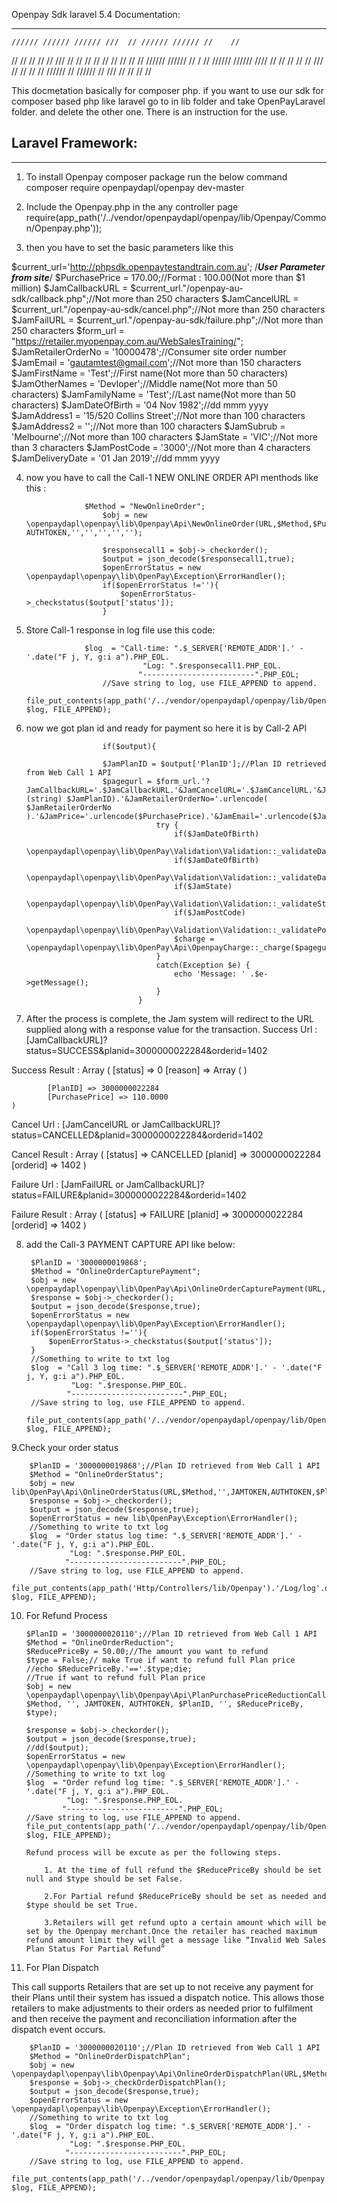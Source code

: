 Openpay Sdk laravel 5.4 Documentation:
**************************


    ////// ////// ////// ///  // ////// ////// //    //
   //  // //  // //     ///  // //  // //  //  //  //
  //  // ////// ////// // / // ////// //////   ////
 //  // //     //     //  /// //     //  //    //
////// //     ////// //  /// //     //  //    //



This docmetation basically for composer php. if you want to use our sdk for composer based php like laravel go to in lib folder and take OpenPayLaravel folder. and delete the other one. There is an instruction for the use.

Laravel Framework:
------------------------------------------
------------------------------------------

1. To install Openpay composer package run the below command
  composer require openpaydapl/openpay dev-master

2. Include the Openpay.php in the any controller page
   require(app_path('/../vendor/openpaydapl/openpay/lib/Openpay/Common/Openpay.php'));
3. then you have to set the basic parameters like this 

$current_url='http://phpsdk.openpaytestandtrain.com.au';
/***************************User Parameter from site***************************/
$PurchasePrice = 170.00;//Format : 100.00(Not more than $1 million)
$JamCallbackURL = $current_url."/openpay-au-sdk/callback.php";//Not more than 250 characters
$JamCancelURL = $current_url."/openpay-au-sdk/cancel.php";//Not more than 250 characters
$JamFailURL = $current_url."/openpay-au-sdk/failure.php";//Not more than 250 characters
$form_url = "https://retailer.myopenpay.com.au/WebSalesTraining/";
$JamRetailerOrderNo = '10000478';//Consumer site order number
$JamEmail = 'gautamtest@gmail.com';//Not more than 150 characters
$JamFirstName = 'Test';//First name(Not more than 50 characters)
$JamOtherNames = 'Devloper';//Middle name(Not more than 50 characters)
$JamFamilyName = 'Test';//Last name(Not more than 50 characters)
$JamDateOfBirth = '04 Nov 1982';//dd mmm yyyy
$JamAddress1 = '15/520 Collins Street';//Not more than 100 characters
$JamAddress2 = '';//Not more than 100 characters
$JamSubrub = 'Melbourne';//Not more than 100 characters
$JamState = 'VIC';//Not more than 3 characters
$JamPostCode = '3000';//Not more than 4 characters
$JamDeliveryDate = '01 Jan 2019';//dd mmm yyyy

4. now you have to call the Call-1 NEW ONLINE ORDER API menthods like this :

					$Method = "NewOnlineOrder";
						$obj = new \openpaydapl\openpay\lib\Openpay\Api\NewOnlineOrder(URL,$Method,$PurchasePrice,JAMTOKEN, AUTHTOKEN,'','','','','');
						
						$responsecall1 = $obj->_checkorder();
						$output = json_decode($responsecall1,true);
						$openErrorStatus = new \openpaydapl\openpay\lib\OpenPay\Exception\ErrorHandler();
						if($openErrorStatus !=''){
							$openErrorStatus->_checkstatus($output['status']);	
						} 

5. Store Call-1 response in log file use this code:

                    $log  = "Call-time: ".$_SERVER['REMOTE_ADDR'].' - '.date("F j, Y, g:i a").PHP_EOL.
								 "Log: ".$responsecall1.PHP_EOL.
								"-------------------------".PHP_EOL;
						//Save string to log, use FILE_APPEND to append.
						file_put_contents(app_path('/../vendor/openpaydapl/openpay/lib/Openpay').'/Log/log'.date("j.n.Y").'.log', $log, FILE_APPEND);

6. now we got plan id and ready for payment so here it is by Call-2 API

						if($output){

						$JamPlanID = $output['PlanID'];//Plan ID retrieved from Web Call 1 API
						$pagegurl = $form_url.'?JamCallbackURL='.$JamCallbackURL.'&JamCancelURL='.$JamCancelURL.'&JamFailURL='.$JamFailURL.'&JamAuthToken='.urlencode(JAMTOKEN).'&JamPlanID='.urlencode( (string) $JamPlanID).'&JamRetailerOrderNo='.urlencode( $JamRetailerOrderNo ).'&JamPrice='.urlencode($PurchasePrice).'&JamEmail='.urlencode($JamEmail).'&JamFirstName='.urlencode($JamFirstName).'&JamOtherNames='.urlencode($JamOtherNames).'&JamFamilyName='.urlencode($JamFamilyName).'&JamDateOfBirth='.urlencode($JamDateOfBirth).'&JamAddress1='.urlencode($JamAddress1).'&JamAddress2='.urlencode($JamAddress2).'&JamSubrub='.urlencode($JamSubrub).'&JamState='.urlencode($JamState).'&JamPostCode='.urlencode($JamPostCode).'&JamDeliveryDate='.urlencode($JamDeliveryDate);
									try {
										if($JamDateOfBirth)
											\openpaydapl\openpay\lib\OpenPay\Validation\Validation::_validateDate($JamDateOfBirth);	 
										if($JamDateOfBirth)
											\openpaydapl\openpay\lib\OpenPay\Validation\Validation::_validateDate($JamDeliveryDate);
										if($JamState)
											\openpaydapl\openpay\lib\OpenPay\Validation\Validation::_validateState($JamState);
										if($JamPostCode)
											\openpaydapl\openpay\lib\OpenPay\Validation\Validation::_validatePostcode($JamPostCode);	  	
										$charge = \openpaydapl\openpay\lib\OpenPay\Api\OpenpayCharge::_charge($pagegurl);
									}
									catch(Exception $e) {
										echo 'Message: ' .$e->getMessage();
									}
								}

7. After the process is complete, the Jam system will redirect to the URL supplied along with a response value for the transaction.
Success Url : [JamCallbackURL]?status=SUCCESS&planid=3000000022284&orderid=1402

Success Result :
	Array
	(
   	 	[status] => 0
    	 	[reason] => Array
        		(
        		)

    		[PlanID] => 3000000022284
    		[PurchasePrice] => 110.0000
	)
Cancel Url : [JamCancelURL or JamCallbackURL]?status=CANCELLED&planid=3000000022284&orderid=1402

Cancel Result :
	Array ( [status] => CANCELLED [planid] => 3000000022284 [orderid] => 1402 ) 

Failure Url : [JamFailURL or JamCallbackURL]?status=FAILURE&planid=3000000022284&orderid=1402

Failure Result :
	Array ( [status] => FAILURE [planid] => 3000000022284 [orderid] => 1402 )

8. add the Call-3 PAYMENT CAPTURE API like below:
 
		$PlanID = '3000000019868';
		$Method = "OnlineOrderCapturePayment";
		$obj = new \openpaydapl\openpay\lib\OpenPay\Api\OnlineOrderCapturePayment(URL,$Method,'',JAMTOKEN,AUTHTOKEN,$PlanID);
		$response = $obj->_checkorder(); 
		$output = json_decode($response,true); 
		$openErrorStatus = new \openpaydapl\openpay\lib\OpenPay\Exception\ErrorHandler();
		if($openErrorStatus !=''){
			$openErrorStatus->_checkstatus($output['status']);	
		}
		//Something to write to txt log
		$log  = "Call 3 log time: ".$_SERVER['REMOTE_ADDR'].' - '.date("F j, Y, g:i a").PHP_EOL.
				 "Log: ".$response.PHP_EOL.
				"-------------------------".PHP_EOL;
		//Save string to log, use FILE_APPEND to append.
		file_put_contents(app_path('/../vendor/openpaydapl/openpay/lib/Openpay').'/Log/log'.date("j.n.Y").'.log', $log, FILE_APPEND);

9.Check your order status
		
		$PlanID = '3000000019868';//Plan ID retrieved from Web Call 1 API
		$Method = "OnlineOrderStatus";
		$obj = new lib\OpenPay\Api\OnlineOrderStatus(URL,$Method,'',JAMTOKEN,AUTHTOKEN,$PlanID);
		$response = $obj->_checkorder(); 
		$output = json_decode($response,true); 
		$openErrorStatus = new lib\OpenPay\Exception\ErrorHandler();
		//Something to write to txt log
		$log  = "Order status log time: ".$_SERVER['REMOTE_ADDR'].' - '.date("F j, Y, g:i a").PHP_EOL.
				 "Log: ".$response.PHP_EOL.
				"-------------------------".PHP_EOL;
		//Save string to log, use FILE_APPEND to append.
		file_put_contents(app_path('Http/Controllers/lib/Openpay').'/Log/log'.date("j.n.Y").'.log', $log, FILE_APPEND);

10. For Refund Process


		$PlanID = '3000000020110';//Plan ID retrieved from Web Call 1 API
		$Method = "OnlineOrderReduction";
		$ReducePriceBy = 50.00;//The amount you want to refund
		$type = False;// make True if want to refund full Plan price
		//echo $ReducePriceBy.'=='.$type;die;
		//True if want to refund full Plan price
		$obj = new \openpaydapl\openpay\lib\Openpay\Api\PlanPurchasePriceReductionCall(URL, $Method, '', JAMTOKEN, AUTHTOKEN, $PlanID, '', $ReducePriceBy, $type);

		$response = $obj->_checkorder(); 
		$output = json_decode($response,true); 
		//dd($output);
		$openErrorStatus = new \openpaydapl\openpay\lib\Openpay\Exception\ErrorHandler();
		//Something to write to txt log
		$log  = "Order refund log time: ".$_SERVER['REMOTE_ADDR'].' - '.date("F j, Y, g:i a").PHP_EOL.
		         "Log: ".$response.PHP_EOL.
		        "-------------------------".PHP_EOL;
		//Save string to log, use FILE_APPEND to append.
		file_put_contents(app_path('/../vendor/openpaydapl/openpay/lib/Openpay').'/Log/log'.date("j.n.Y").'.log', $log, FILE_APPEND);

		Refund process will be excute as per the following steps.

			1. At the time of full refund the $ReducePriceBy should be set null and $type should be set False.

			2.For Partial refund $ReducePriceBy should be set as needed and $type should be set True.

			3.Retailers will get refund upto a certain amount which will be set by the Openpay merchant.Once the retailer has reached maximum refund amount limit they will get a message like “Invalid Web Sales Plan Status For Partial Refund”


11. For Plan Dispatch

This call supports Retailers that are set up to not receive any payment for their Plans until their system has issued a dispatch notice. This allows those retailers to make adjustments to their orders as needed prior to fulfilment and then receive the payment and reconciliation information after the dispatch event occurs.


		$PlanID = '3000000020110';//Plan ID retrieved from Web Call 1 API
		$Method = "OnlineOrderDispatchPlan";
		$obj = new \openpaydapl\openpay\lib\Openpay\Api\OnlineOrderDispatchPlan(URL,$Method,'',JAMTOKEN,AUTHTOKEN,$PlanID);
		$response = $obj->_checkOrderDispatchPlan(); 
		$output = json_decode($response,true); 
		$openErrorStatus = new \openpaydapl\openpay\lib\Openpay\Exception\ErrorHandler();
		//Something to write to txt log
		$log  = "Order dispatch log time: ".$_SERVER['REMOTE_ADDR'].' - '.date("F j, Y, g:i a").PHP_EOL.
				 "Log: ".$response.PHP_EOL.
				"-------------------------".PHP_EOL;
		//Save string to log, use FILE_APPEND to append.
		file_put_contents(app_path('/../vendor/openpaydapl/openpay/lib/Openpay').'/Log/log'.date("j.n.Y").'.log', $log, FILE_APPEND);		

